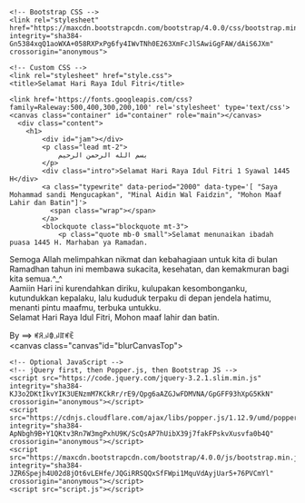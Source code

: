 <!doctype html>
<html lang="en">
  <head>
    <!-- Required meta tags -->
    <meta charset="utf-8">
    <meta name="viewport" content="width=device-width, initial-scale=1, shrink-to-fit=no">

    <!-- Bootstrap CSS -->
    <link rel="stylesheet" href="https://maxcdn.bootstrapcdn.com/bootstrap/4.0.0/css/bootstrap.min.css" integrity="sha384-Gn5384xqQ1aoWXA+058RXPxPg6fy4IWvTNh0E263XmFcJlSAwiGgFAW/dAiS6JXm" crossorigin="anonymous">

    <!-- Custom CSS -->
    <link rel="stylesheet" href="style.css">
    <title>Selamat Hari Raya Idul Fitri</title>
  </head>
  <body>

    <link href='https://fonts.googleapis.com/css?family=Raleway:500,400,300,200,100' rel='stylesheet' type='text/css'>
    <canvas class="container" id="container" role="main"></canvas>
      <div class="content">
        <h1>
            <div id="jam"></div>
            <p class="lead mt-2">
                بسم الله الرحمن الرحيم
            </p>
            <div class="intro">Selamat Hari Raya Idul Fitri 1 Syawal 1445 H</div>
            <a class="typewrite" data-period="2000" data-type='[ "Saya Mohammad sandi Mengucapkan", "Minal Aidin Wal Faidzin", "Mohon Maaf Lahir dan Batin"]'>
              <span class="wrap"></span>
            </a>
            <blockquote class="blockquote mt-3">
                <p class="quote mb-0 small">Selamat menunaikan ibadah puasa 1445 H. Marhaban ya Ramadan.
Semoga Allah melimpahkan nikmat dan kebahagiaan untuk kita di bulan Ramadhan tahun ini membawa sukacita, kesehatan, dan kemakmuran bagi kita semua.^_^</br> Aamiin </b>
Hari ini kurendahkan diriku, kulupakan kesombonganku, kutundukkan kepalaku, lalu kududuk terpaku di depan jendela hatimu, menanti pintu maafmu, terbuka untukku. </br>Selamat Hari Raya Idul Fitri, Mohon maaf lahir dan batin.</p>
                <footer class="blockquote-footer">By ==> ꎭꋪ.ꈤꂦ.ꈤꍏꎭꍟ</footer>
              </blockquote>
        </h1>
      </div>
    </div>
    <div class="blur blurTop"><canvas class="canvas"id="blurCanvasTop"></canvas></div>
    <div class="blur blurBottom"><canvas width="1000px" height="1000px" class="canvas" id="blurCanvasBottom"></canvas></div>






    <!-- Optional JavaScript -->
    <!-- jQuery first, then Popper.js, then Bootstrap JS -->
    <script src="https://code.jquery.com/jquery-3.2.1.slim.min.js" integrity="sha384-KJ3o2DKtIkvYIK3UENzmM7KCkRr/rE9/Qpg6aAZGJwFDMVNA/GpGFF93hXpG5KkN" crossorigin="anonymous"></script>
    <script src="https://cdnjs.cloudflare.com/ajax/libs/popper.js/1.12.9/umd/popper.min.js" integrity="sha384-ApNbgh9B+Y1QKtv3Rn7W3mgPxhU9K/ScQsAP7hUibX39j7fakFPskvXusvfa0b4Q" crossorigin="anonymous"></script>
    <script src="https://maxcdn.bootstrapcdn.com/bootstrap/4.0.0/js/bootstrap.min.js" integrity="sha384-JZR6Spejh4U02d8jOt6vLEHfe/JQGiRRSQQxSfFWpi1MquVdAyjUar5+76PVCmYl" crossorigin="anonymous"></script>
    <script src="script.js"></script>
</body>
</html>
